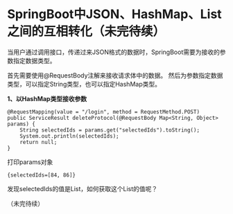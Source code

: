 # SpringBoot中JSON、HashMap、List之间的互相转化（未完待续） #

当用户通过调用接口，传递过来JSON格式的数据时，SpringBoot需要为接收的参数指定数据类型。

首先需要使用@RequestBody注解来接收请求体中的数据。 然后为参数指定数据类型，可以指定String类型，也可以指定HashMap类型。

**1、以HashMap类型接收参数**

	@RequestMapping(value = "/login", method = RequestMethod.POST)
	public ServiceResult deleteProtocol(@RequestBody Map<String, Object> params) {
	    String selectedIds = params.get("selectedIds").toString();
	    System.out.println(selectedIds);
	    return null;
	}
	
打印params对象

	{selectedIds=[84, 86]}

发现selectedIds的值是List，如何获取这个List的值呢？

（未完待续）